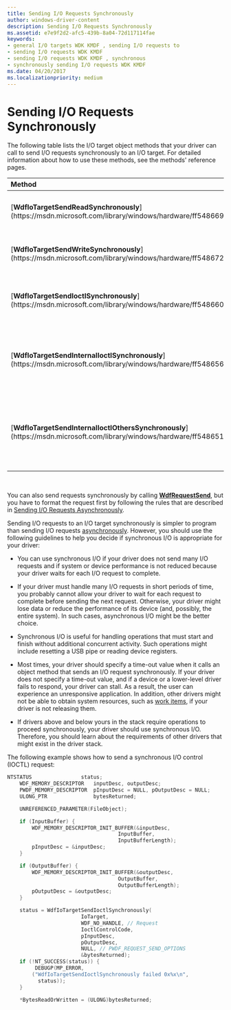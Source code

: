 ```yaml
---
title: Sending I/O Requests Synchronously
author: windows-driver-content
description: Sending I/O Requests Synchronously
ms.assetid: e7e9f2d2-afc5-439b-8a04-72d117114fae
keywords:
- general I/O targets WDK KMDF , sending I/O requests to
- sending I/O requests WDK KMDF
- sending I/O requests WDK KMDF , synchronous
- synchronously sending I/O requests WDK KMDF
ms.date: 04/20/2017
ms.localizationpriority: medium
---
```


# Sending I/O Requests Synchronously





The following table lists the I/O target object methods that your driver can call to send I/O requests synchronously to an I/O target. For detailed information about how to use these methods, see the methods' reference pages.

<table>
<colgroup>
<col width="50%" />
<col width="50%" />
</colgroup>
<thead>
<tr class="header">
<th align="left">Method</th>
<th align="left">Purpose</th>
</tr>
</thead>
<tbody>
<tr class="odd">
<td align="left"><p>[<strong>WdfIoTargetSendReadSynchronously</strong>](https://msdn.microsoft.com/library/windows/hardware/ff548669)</p></td>
<td align="left"><p>Sends a read request</p></td>
</tr>
<tr class="even">
<td align="left"><p>[<strong>WdfIoTargetSendWriteSynchronously</strong>](https://msdn.microsoft.com/library/windows/hardware/ff548672)</p></td>
<td align="left"><p>Sends a write request</p></td>
</tr>
<tr class="odd">
<td align="left"><p>[<strong>WdfIoTargetSendIoctlSynchronously</strong>](https://msdn.microsoft.com/library/windows/hardware/ff548660)</p></td>
<td align="left"><p>Sends a device control request</p></td>
</tr>
<tr class="even">
<td align="left"><p>[<strong>WdfIoTargetSendInternalIoctlSynchronously</strong>](https://msdn.microsoft.com/library/windows/hardware/ff548656)</p></td>
<td align="left"><p>Sends an internal device control request</p></td>
</tr>
<tr class="odd">
<td align="left"><p>[<strong>WdfIoTargetSendInternalIoctlOthersSynchronously</strong>](https://msdn.microsoft.com/library/windows/hardware/ff548651)</p></td>
<td align="left"><p>Sends a non-standard internal device control request</p></td>
</tr>
</tbody>
</table>

 

You can also send requests synchronously by calling [**WdfRequestSend**](https://msdn.microsoft.com/library/windows/hardware/ff550027), but you have to format the request first by following the rules that are described in [Sending I/O Requests Asynchronously](sending-i-o-requests-asynchronously.md).

Sending I/O requests to an I/O target synchronously is simpler to program than sending I/O requests [asynchronously](sending-i-o-requests-asynchronously.md). However, you should use the following guidelines to help you decide if synchronous I/O is appropriate for your driver:

-   You can use synchronous I/O if your driver does not send many I/O requests and if system or device performance is not reduced because your driver waits for each I/O request to complete.

-   If your driver must handle many I/O requests in short periods of time, you probably cannot allow your driver to wait for each request to complete before sending the next request. Otherwise, your driver might lose data or reduce the performance of its device (and, possibly, the entire system). In such cases, asynchronous I/O might be the better choice.

-   Synchronous I/O is useful for handling operations that must start and finish without additional concurrent activity. Such operations might include resetting a USB pipe or reading device registers.

-   Most times, your driver should specify a time-out value when it calls an object method that sends an I/O request synchronously. If your driver does not specify a time-out value, and if a device or a lower-level driver fails to respond, your driver can stall. As a result, the user can experience an unresponsive application. In addition, other drivers might not be able to obtain system resources, such as [work items](using-framework-work-items.md), if your driver is not releasing them.

-   If drivers above and below yours in the stack require operations to proceed synchronously, your driver should use synchronous I/O. Therefore, you should learn about the requirements of other drivers that might exist in the driver stack.

The following example shows how to send a synchronous I/O control (IOCTL) request:

```cpp
NTSTATUS                status;
    WDF_MEMORY_DESCRIPTOR   inputDesc, outputDesc;
    PWDF_MEMORY_DESCRIPTOR  pInputDesc = NULL, pOutputDesc = NULL;
    ULONG_PTR               bytesReturned;

    UNREFERENCED_PARAMETER(FileObject);

    if (InputBuffer) {
        WDF_MEMORY_DESCRIPTOR_INIT_BUFFER(&inputDesc,
                                    InputBuffer,
                                    InputBufferLength);
        pInputDesc = &inputDesc;
    }

    if (OutputBuffer) {
        WDF_MEMORY_DESCRIPTOR_INIT_BUFFER(&outputDesc,
                                    OutputBuffer,
                                    OutputBufferLength);
        pOutputDesc = &outputDesc;
    }

    status = WdfIoTargetSendIoctlSynchronously(
                        IoTarget,
                        WDF_NO_HANDLE, // Request
                        IoctlControlCode,
                        pInputDesc,
                        pOutputDesc,
                        NULL, // PWDF_REQUEST_SEND_OPTIONS
                        &bytesReturned);
    if (!NT_SUCCESS(status)) {
         DEBUGP(MP_ERROR,
        ("WdfIoTargetSendIoctlSynchronously failed 0x%x\n",
          status));
    }

    *BytesReadOrWritten = (ULONG)bytesReturned;
```

 

 





